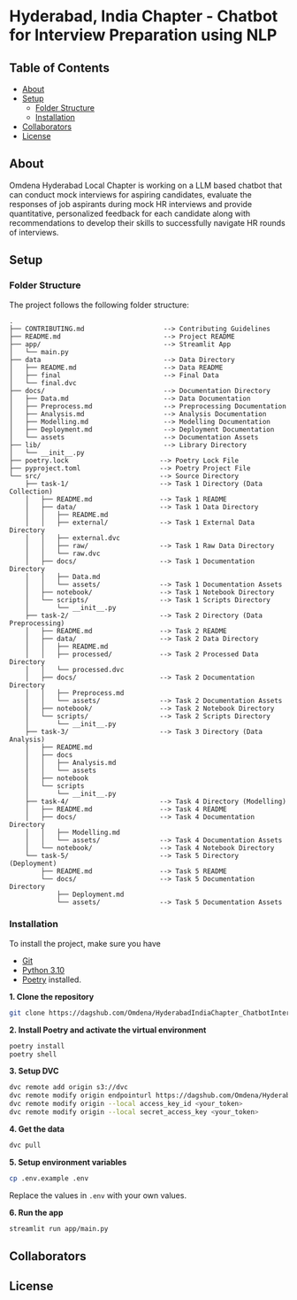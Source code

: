 # Hyderabad, India Chapter - Chatbot for Interview Preparation using NLP

## Table of Contents
- [About](#about)
- [Setup](#setup)
    - [Folder Structure](#folder-structure)
    - [Installation](#installation)
- [Collaborators](#collaborators)
- [License](#license)


## About
Omdena Hyderabad Local Chapter is working on a LLM based chatbot that can conduct mock interviews for aspiring candidates, evaluate the responses of job aspirants during mock HR interviews and provide quantitative, personalized feedback for each candidate along with recommendations to develop their skills to successfully navigate HR rounds of interviews.


## Setup

### Folder Structure

The project follows the following folder structure:

```
.
├── CONTRIBUTING.md                    --> Contributing Guidelines
├── README.md                          --> Project README
├── app/                               --> Streamlit App
│   └── main.py
├── data                               --> Data Directory
│   ├── README.md                      --> Data README
│   ├── final                          --> Final Data
│   └── final.dvc
├── docs/                              --> Documentation Directory
│   ├── Data.md                        --> Data Documentation
│   ├── Preprocess.md                  --> Preprocessing Documentation
│   ├── Analysis.md                    --> Analysis Documentation
│   ├── Modelling.md                   --> Modelling Documentation
│   ├── Deployment.md                  --> Deployment Documentation
│   └── assets                         --> Documentation Assets
├── lib/                               --> Library Directory
│   └── __init__.py
├── poetry.lock                       --> Poetry Lock File
├── pyproject.toml                    --> Poetry Project File
└── src/                              --> Source Directory
    ├── task-1/                       --> Task 1 Directory (Data Collection)
    │   ├── README.md                 --> Task 1 README
    │   ├── data/                     --> Task 1 Data Directory
    │   │   ├── README.md
    │   │   ├── external/             --> Task 1 External Data Directory
    │   │   ├── external.dvc
    │   │   ├── raw/                  --> Task 1 Raw Data Directory
    │   │   └── raw.dvc
    │   ├── docs/                     --> Task 1 Documentation Directory
    │   │   ├── Data.md
    │   │   └── assets/               --> Task 1 Documentation Assets
    │   ├── notebook/                 --> Task 1 Notebook Directory
    │   └── scripts/                  --> Task 1 Scripts Directory
    │       └── __init__.py
    ├── task-2/                       --> Task 2 Directory (Data Preprocessing)
    │   ├── README.md                 --> Task 2 README
    │   ├── data/                     --> Task 2 Data Directory
    │   │   ├── README.md
    │   │   ├── processed/            --> Task 2 Processed Data Directory
    │   │   └── processed.dvc
    │   ├── docs/                     --> Task 2 Documentation Directory
    │   │   ├── Preprocess.md
    │   │   └── assets/               --> Task 2 Documentation Assets
    │   ├── notebook/                 --> Task 2 Notebook Directory
    │   └── scripts/                  --> Task 2 Scripts Directory
    │       └── __init__.py
    ├── task-3/                       --> Task 3 Directory (Data Analysis)
    │   ├── README.md
    │   ├── docs
    │   │   ├── Analysis.md
    │   │   └── assets
    │   ├── notebook
    │   └── scripts
    │       └── __init__.py
    ├── task-4/                       --> Task 4 Directory (Modelling)
    │   ├── README.md                 --> Task 4 README
    │   ├── docs/                     --> Task 4 Documentation Directory
    │   │   ├── Modelling.md
    │   │   └── assets/               --> Task 4 Documentation Assets
    │   └── notebook/                 --> Task 4 Notebook Directory
    └── task-5/                       --> Task 5 Directory (Deployment)
        ├── README.md                 --> Task 5 README
        └── docs/                     --> Task 5 Documentation Directory
            ├── Deployment.md
            └── assets/               --> Task 5 Documentation Assets
```


### Installation

To install the project, make sure you have 
- [Git](https://git-scm.com/downloads)
- [Python 3.10](https://www.python.org/downloads/release/python-31012/)
- [Poetry](https://python-poetry.org/docs/#installation) installed.

**1. Clone the repository**
```bash
git clone https://dagshub.com/Omdena/HyderabadIndiaChapter_ChatbotInterviewPreparation.git
```

**2. Install Poetry and activate the virtual environment**
```bash
poetry install
poetry shell
```

**3. Setup DVC**
```bash
dvc remote add origin s3://dvc
dvc remote modify origin endpointurl https://dagshub.com/Omdena/HyderabadIndiaChapter_ChatbotInterviewPreparation.s3
dvc remote modify origin --local access_key_id <your_token>
dvc remote modify origin --local secret_access_key <your_token>
```

**4. Get the data**
```bash
dvc pull
```

**5. Setup environment variables**
```bash
cp .env.example .env
```
Replace the values in `.env` with your own values.

**6. Run the app**
```bash
streamlit run app/main.py
```

## Collaborators


## License
